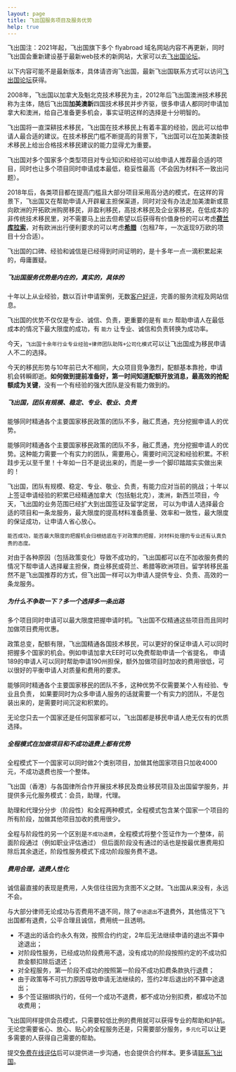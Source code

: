 ```yaml
---
layout: page
title: 飞出国服务项目及服务优势
help: true
---
```


飞出国注：2021年起，飞出国旗下多个 flyabroad 域名网站内容不再更新，同时飞出国会重新建设基于最新web技术的新网站，大家可以去[飞出国论坛](https://bbs.fcgvisa.com)。

以下内容可能不是最新版本，具体请咨询飞出国，最新飞出国联系方式可以访问[飞出国论坛](https://bbs.fcgvisa.com)获得。

2008年，飞出国以加拿大及魁北克技术移民为主，2012年后飞出国澳洲技术移民称为主体，随后飞出国**加美澳新**四国技术移民并步齐驱，很多申请人都同时申请加拿大和澳洲，给自己准备更多机会，事实证明这样的选择是十分明智的。

飞出国将一直深耕技术移民，飞出国在技术移民上有着丰富的经验，因此可以给申请人最合适的建议。在技术移民门槛不断提高的背景下，飞出国可以在加美澳新技术移民上给出合格技术移民建议的能力显得尤为重要。

飞出国对多个国家多个类型项目对专业知识和经验可以给申请人推荐最合适的项目，同时也让多个项目同时申请成本最低，稳妥性最高（不会因为材料不一致出问题）。

2018年后，各类项目都在提高门槛且大部分项目采用高分选的模式，在这样的背景下，飞出国又在帮助申请人开辟雇主担保渠道，同时对没有办法走加美澳新或意向欧洲的开拓欧洲购房移民，非盈利移民，高技术移民及企业家移民，在低成本的非传统技术移民里，对不需要马上出去但希望以后获得有价值身份的可以考虑[**荷兰库拉索**](http://tz.flyabroad.com.hk/eu/cu/)，对有欧洲出行便利要求的可以考虑[**希腊**](http://tz.flyabroad.com.hk/eu/gr/)（包租7年，一次返现9万欧的项目十分合适）。

飞出国的口碑、经验和诚信是已经得到时间证明的，是十多年一点一滴积累起来的，毋庸置疑。

<div  class="note info">
  <h5>飞出国服务优势是内在的，真实的，具体的</h5>
  <p>十年以上从业经验，数以百计申请案例，无数<a href="/news/">客户好评</a>，完善的服务流程及网站信息。</p>
</div>

飞出国的优势不仅仅是专业、诚信、负责，更重要的是有 `能力` 帮助申请人在最低成本的情况下最大限度的成功，有 `能力` 让专业、诚信和负责转换为成功率。

今天，`飞出国十余年行业专业经验+律师团队助阵+公司化模式`可以让飞出国成为移民申请人不二的选择。

今天的移民形势与10年前已大不相同，大众项目竞争激烈，配额基本靠抢，申请机会转瞬即逝。**如何做到提前准备好，第一时间知道配额开放消息，最高效的抢配额成为关键**，没有一个有经验的强大团队是没有能力做到的。

<div class="note warning">
  <h5>飞出国，团队有规模、稳定、专业、敬业、负责</h5>
  <p>能够同时精通各个主要国家移民政策的团队不多，融汇贯通，充分挖掘申请人的优势。</p>
</div>

能够同时精通各个主要国家移民政策的团队不多，融汇贯通，充分挖掘申请人的优势。这种能力需要一个有实力的团队，需要用心，需要时间沉淀和经验积累。不积跬步无以至千里！十年如一日不是说出来的，而是一步一个脚印踏踏实实做出来的！

飞出国，团队有规模、稳定、专业、敬业、负责，有能力应对当前的挑战；十年以上签证申请经验的积累已经精通加拿大（包括魁北克），澳洲，新西兰项目，今天，飞出国的业务范围已经扩大到出国签证及留学定居，
可以为申请人选择最合适的项目和一条龙服务，最大限度的提高材料准备质量、效率和一致性，最大限度的保证成功，让申请人省心放心。

`能否成功，能否最大限度的把握机会归根结底在于对政策的把握，对材料处理的专业还有认真负责的态度。`

对由于各种原因（包括政策变化）导致不成功的，飞出国都可以在不加收服务费的情况下帮申请人选择雇主担保，商业移民或荷兰、希腊等欧洲项目。留学转移民虽然不是飞出国推荐的方式，但飞出国一样可以为申请人提供专业、负责、高效的一条龙服务。

<div class="note unreleased">
  <h5>为什么不争取一下？多一个选择多一条出路</h5>
  <p>多个项目同时申请可以最大限度把握申请时机。飞出国不仅精通这些项目而且同时加做项目费用优惠。</p>
</div>

政策总变，配额有限，飞出国精通各国技术移民，可以更好的保证申请人可以同时把握多个国家的机会。例如申请加拿大EE时可以免费帮助申请一个省提名，
申请189的申请人可以同时帮助申请190州担保，额外加做项目时加收的费用很低，可以很好的平衡申请人对质量和费用的要求。

能够同时精通各个主要国家移民的团队不多，这种优势不仅需要某个人有经验、专业且负责，
如果要同时为众多申请人服务的话就需要一个有实力的团队，不是包装出来的，是需要时间沉淀和积累的。

无论您只去一个国家还是任何国家都可以，飞出国都是移民申请人绝无仅有的优质选择。

<div class="note">
  <h5>全程模式在加做项目和不成功退费上都有优势</h5>
  <p>全程模式下一个国家可以同时做2个类别项目，加做其他国家项目只加收4000元，不成功退费也按一个整体。</p>
</div>

飞出国（香港）与各国律所合作开展技术移民及商业移民项目及出国留学服务，并提供多元化服务模式：会员，助理，代理。

助理和代理分分步（阶段性）和全程两种模式，全程模式包含某个国家一个项目的所有阶段，加做其他项目加收的费用很少。

全程与阶段性的另一个区别是`不成功退费`，全程模式将整个签证作为一个整体，前面阶段通过（例如职业评估通过）
但后面阶段没有通过的话也是按最优惠费用扣除后其余退还，阶段性服务模式下成功阶段服务费不退。

<div class="note warning">
  <h5>费用合理，退费人性化</h5>
  <p>诚信最直接的表现是费用，人失信往往因为贪图不义之财。飞出国从来没有，永远不会。</p>
</div>

与大部分律师无论成功与否费用不退不同，除了`中途退出`不退费外，其他情况下飞出国都有退费，公平合理且诚信，费用统一且透明。

- 不退出的话合约永久有效，按照合约约定，2年后无法继续申请的退出不算中途退出；
- 对阶段性服务，已经成功阶段费用不退，没有成功的阶段按照约定的不成功扣款金额扣除后退还；
- 对全程服务，第一阶段不成功的按照第一阶段不成功扣费条款执行退费；
- 由于政策等不可抗力原因导致申请无法继续的，签约2年后退出的不算中途退出；
- 多个签证捆绑执行的，任何一个成功不退费，都不成功分别扣费，都成功不加收费用；

飞出国同样提供会员模式，只需要较低比例的费用就可以获得专业的帮助和护航。
无论您需要省心、放心、贴心的全程服务还是，只需要部分服务，`多元化`可以让更多需要的人获得自己需要的帮助。

提交<a href="http://pg.flyabroad.hk" target="_blank">免费在线评估</a>后可以提供进一步沟通，也会提供合约样本。更多请[联系飞出国](/contact/)。
